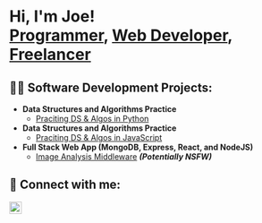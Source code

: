 <h1>Hi, I'm Joe! <br/><a href="https://github.com/Enright321">Programmer</a>, <a href="https://www.linkedin.com/in/joeenrightdev/">Web Developer</a>, <a href="https://www.webdivemedia.com/">Freelancer</a></h1>

<h2>👨‍💻 Software Development Projects:</h2>

- <b>Data Structures and Algorithms Practice</b>
  - [Praciting DS & Algos in Python](https://github.com/Enright321/python_DS_and_Algs)
- <b>Data Structures and Algorithms Practice</b>
  - [Praciting DS & Algos in JavaScript](https://github.com/Enright321/algs)
- <b>Full Stack Web App (MongoDB, Express, React, and NodeJS)</b>
  - [Image Analysis Middleware](https://github.com/Enright321/React_Pizza_App) <b><i>(Potentially NSFW)</b></i>

<h2> 🤳 Connect with me:</h2>

[<img align="left" alt="JoeEnright | LinkedIn" width="22px" src="https://media-exp1.licdn.com/dms/image/D5635AQG5CUgipbNFNg/profile-framedphoto-shrink_400_400/0/1648502570569?e=1651716000&v=beta&t=2mAD3ZOu0Maa3_DIYntaFjTkWeX7Z_KQKA760V_CZas" />][linkedin]

[linkedin]: https://www.linkedin.com/in/joeenrightdev/

<!--
**joshmadakor1/joshmadakor1** is a ✨ _special_ ✨ repository because its `README.md` (this file) appears on your GitHub profile.

Here are some ideas to get you started:

- 🔭 I’m currently working on ...
- 🌱 I’m currently learning ...
- 👯 I’m looking to collaborate on ...
- 🤔 I’m looking for help with ...
- 💬 Ask me about ...
- 📫 How to reach me: ...
- 😄 Pronouns: ...
- ⚡ Fun fact: ...
-->
